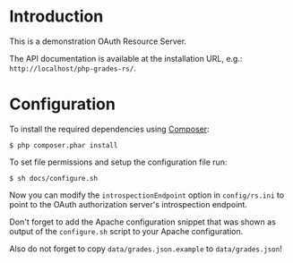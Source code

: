 # Introduction
This is a demonstration OAuth Resource Server.

The API documentation is available at the installation URL, e.g.: 
`http://localhost/php-grades-rs/`.

# Configuration
To install the required dependencies using [Composer](http://getcomposer.org):

    $ php composer.phar install

To set file permissions and setup the configuration file run:

    $ sh docs/configure.sh

Now you can modify the `introspectionEndpoint` option in `config/rs.ini` to 
point to the OAuth authorization server's introspection endpoint.

Don't forget to add the Apache configuration snippet that was shown as output
of the `configure.sh` script to your Apache configuration.

Also do not forget to copy `data/grades.json.example` to `data/grades.json`!

